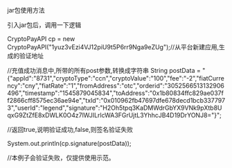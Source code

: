 jar包使用方法

引入jar包后，调用一下逻辑

CryptoPayAPI cp = new CryptoPayAPI("1yuz3vEzi4VJ12piU9t5P6rr9Nga9eZUg");//从平台新建应用,生成的验证地址

//充值成功消息中,所带的所有post参数,转换成字符串
String postData = "{\"appId\":\"8731\",\"cryptoType\":\"ccn\",\"cryptoValue\":\"100\",\"fee\":\"-2\",\"fiatCurrency\":\"cny\",\"fiatRate\":\"1\",\"fromAddress\":\"otc\",\"orderid\":\"3052566513132906496\",\"timestamp\":\"1545879045834\",\"toAddress\":\"0x1b80834ffc829ae037ff2866cff8575ec36ae94e\",\"txId\":\"0x010962fb47697dfe678decd1bcb3377973\",\"userId\":\"legend\",\"signature\":\"H2Oh5tpq3KaDMWdrGbYX9VNk9pXtb8UqxG9ZtZfE8xDWLK0O4z7lWJILrlcWA3FGrUjtL3YhhcJB4D19DrYONJ8=\"}";

//返回true,说明验证成功,false,则签名验证失败

System.out.println(cp.signature(postData));

//本例子会验证失败，仅提供使用示范。
